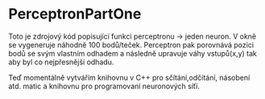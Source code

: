 # PerceptronPartOne

Toto je zdrojový kód popisující funkci perceptronu -> jeden neuron. V okně se vygeneruje náhodně 100 bodů/teček. Perceptron pak porovnává pozici bodů se svým vlastním odhadem
a následně upravuje váhy vstupů(x,y) tak aby byl co nejpřesnější odhadu.

Teď momentálně vytvářím knihovnu v C++ pro sčítání,odčítání, násobení atd. matic a knihovnu pro programovaní neuronových síťí.
